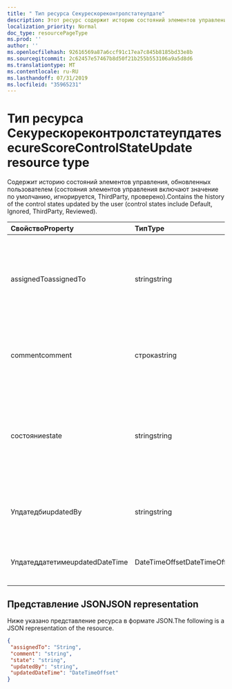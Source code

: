 ```yaml
---
title: " Тип ресурса Секурескореконтролстатеупдате"
description: Этот ресурс содержит историю состояний элементов управления, обновленных пользователем (состояния элементов управления включают значение по умолчанию, игнорируется, ThirdParty, проверено).
localization_priority: Normal
doc_type: resourcePageType
ms.prod: ''
author: ''
ms.openlocfilehash: 92616569a87a6ccf91c17ea7c845b8185bd33e8b
ms.sourcegitcommit: 2c62457e57467b8d50f21b255b553106a9a5d8d6
ms.translationtype: MT
ms.contentlocale: ru-RU
ms.lasthandoff: 07/31/2019
ms.locfileid: "35965231"
---
```

 #  <a name="securescorecontrolstateupdate-resource-type"></a><span data-ttu-id="51b05-103">Тип ресурса Секурескореконтролстатеупдате</span><span class="sxs-lookup"><span data-stu-id="51b05-103">secureScoreControlStateUpdate resource type</span></span>
<span data-ttu-id="51b05-104">Содержит историю состояний элементов управления, обновленных пользователем (состояния элементов управления включают значение по умолчанию, игнорируется, ThirdParty, проверено).</span><span class="sxs-lookup"><span data-stu-id="51b05-104">Contains the history of the control states updated by the user (control states include Default, Ignored, ThirdParty, Reviewed).</span></span>

|<span data-ttu-id="51b05-105">Свойство</span><span class="sxs-lookup"><span data-stu-id="51b05-105">Property</span></span> |<span data-ttu-id="51b05-106">Тип</span><span class="sxs-lookup"><span data-stu-id="51b05-106">Type</span></span> |<span data-ttu-id="51b05-107">Описание</span><span class="sxs-lookup"><span data-stu-id="51b05-107">Description</span></span> |
|:--|:--|:--|
|<span data-ttu-id="51b05-108">assignedTo</span><span class="sxs-lookup"><span data-stu-id="51b05-108">assignedTo</span></span> | <span data-ttu-id="51b05-109">string</span><span class="sxs-lookup"><span data-stu-id="51b05-109">string</span></span> | <span data-ttu-id="51b05-110">Назначение элемента управления пользователю, который будет выполнять действие</span><span class="sxs-lookup"><span data-stu-id="51b05-110">Assign the control to the user who will take the action</span></span> |
|<span data-ttu-id="51b05-111">comment</span><span class="sxs-lookup"><span data-stu-id="51b05-111">comment</span></span> | <span data-ttu-id="51b05-112">строка</span><span class="sxs-lookup"><span data-stu-id="51b05-112">string</span></span> | <span data-ttu-id="51b05-113">Предоставляет необязательный комментарий об элементе управления</span><span class="sxs-lookup"><span data-stu-id="51b05-113">Provides optional comment about the control</span></span> |
|<span data-ttu-id="51b05-114">состояние</span><span class="sxs-lookup"><span data-stu-id="51b05-114">state</span></span> | <span data-ttu-id="51b05-115">string</span><span class="sxs-lookup"><span data-stu-id="51b05-115">string</span></span> | <span data-ttu-id="51b05-116">Состояние элемента управления можно изменить с помощью команды PATCH (например, игнорируется, thirdParty и т. д.)</span><span class="sxs-lookup"><span data-stu-id="51b05-116">State of the control can be modified using PATCH command(Ex: ignored, thirdParty etc)</span></span> |
|<span data-ttu-id="51b05-117">Упдатедби</span><span class="sxs-lookup"><span data-stu-id="51b05-117">updatedBy</span></span> | <span data-ttu-id="51b05-118">string</span><span class="sxs-lookup"><span data-stu-id="51b05-118">string</span></span> |<span data-ttu-id="51b05-119">Идентификатор пользователя, который обновил состояние клиента</span><span class="sxs-lookup"><span data-stu-id="51b05-119">ID of the user who updated tenant state</span></span> |
|<span data-ttu-id="51b05-120">Упдатеддатетиме</span><span class="sxs-lookup"><span data-stu-id="51b05-120">updatedDateTime</span></span> | <span data-ttu-id="51b05-121">DateTimeOffset</span><span class="sxs-lookup"><span data-stu-id="51b05-121">DateTimeOffset</span></span> |<span data-ttu-id="51b05-122">Время обновления состояния элемента управления</span><span class="sxs-lookup"><span data-stu-id="51b05-122">Time at which control state was updated</span></span> |
 ## <a name="json-representation"></a><span data-ttu-id="51b05-123">Представление JSON</span><span class="sxs-lookup"><span data-stu-id="51b05-123">JSON representation</span></span>
 <span data-ttu-id="51b05-124">Ниже указано представление ресурса в формате JSON.</span><span class="sxs-lookup"><span data-stu-id="51b05-124">The following is a JSON representation of the resource.</span></span>
 <!-- {
  "blockType": "resource",
  "optionalProperties": [
   ],
  "@odata.type": "microsoft.graph.secureScoreControlStateUpdate"
}-->
 ```json
{
  "assignedTo": "String",
  "comment": "string",
  "state": "string",
  "updatedBy": "string",
  "updatedDateTime": "DateTimeOffset"
}
 ```
 <!-- {
  "type": "#page.annotation",
  "description": "secureScoreControlStateUpdate resource",
  "keywords": "",
  "section": "documentation",
  "tocPath": ""
}-->
